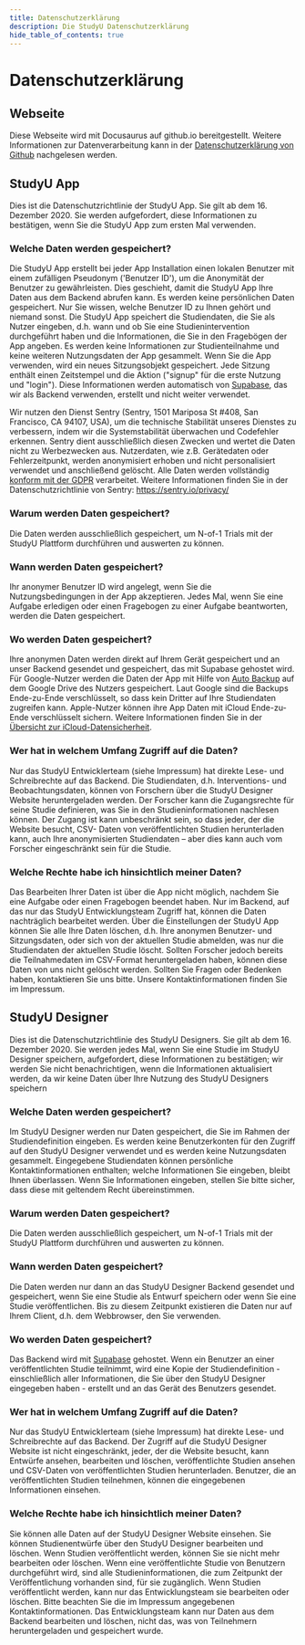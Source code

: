 ```yaml
---
title: Datenschutzerklärung
description: Die StudyU Datenschutzerklärung
hide_table_of_contents: true
---
```


# Datenschutzerklärung

## Webseite

Diese Webseite wird mit Docusaurus auf github.io bereitgestellt. Weitere Informationen zur Datenverarbeitung kann in der [Datenschutzerklärung von Github](https://docs.github.com/en/site-policy/privacy-policies/github-privacy-statement) nachgelesen werden.

## StudyU App

Dies ist die Datenschutzrichtlinie der StudyU App. Sie gilt ab dem 16. Dezember 2020. Sie
werden aufgefordert, diese Informationen zu bestätigen, wenn Sie die StudyU App zum ersten
Mal verwenden.
### Welche Daten werden gespeichert?
Die StudyU App erstellt bei jeder App Installation einen lokalen Benutzer mit einem zufälligen
Pseudonym ('Benutzer ID'), um die Anonymität der Benutzer zu gewährleisten. Dies
geschieht, damit die StudyU App Ihre Daten aus dem Backend abrufen kann. Es werden keine
persönlichen Daten gespeichert. Nur Sie wissen, welche Benutzer ID zu Ihnen gehört und
niemand sonst. Die StudyU App speichert die Studiendaten, die Sie als Nutzer eingeben, d.h.
wann und ob Sie eine Studienintervention durchgeführt haben und die Informationen, die Sie
in den Fragebögen der App angeben. Es werden keine Informationen zur Studienteilnahme
und keine weiteren Nutzungsdaten der App gesammelt. Wenn Sie die App verwenden, wird
ein neues Sitzungsobjekt gespeichert. Jede Sitzung enthält einen Zeitstempel und die Aktion
("signup" für die erste Nutzung und "login"). Diese Informationen werden automatisch von
[Supabase](https://supabase.io), das wir als Backend verwenden, erstellt und nicht weiter verwendet.

Wir nutzen den Dienst Sentry (Sentry, 1501 Mariposa St #408, San Francisco, CA 94107, USA), um die technische Stabilität unseres Dienstes zu verbessern, indem wir die Systemstabilität überwachen und Codefehler erkennen. Sentry dient ausschließlich diesen Zwecken und wertet die Daten nicht zu Werbezwecken aus. Nutzerdaten, wie z.B. Gerätedaten oder Fehlerzeitpunkt, werden anonymisiert erhoben und nicht personalisiert verwendet und anschließend gelöscht. Alle Daten werden vollständig [konform mit der GDPR](https://sentry.io/legal/dpa/) verarbeitet. Weitere Informationen finden Sie in der Datenschutzrichtlinie von Sentry: https://sentry.io/privacy/
### Warum werden Daten gespeichert?
Die Daten werden ausschließlich gespeichert, um N-of-1 Trials mit der StudyU Plattform
durchführen und auswerten zu können.
### Wann werden Daten gespeichert?
Ihr anonymer Benutzer ID wird angelegt, wenn Sie die Nutzungsbedingungen in der App
akzeptieren. Jedes Mal, wenn Sie eine Aufgabe erledigen oder einen Fragebogen zu einer
Aufgabe beantworten, werden die Daten gespeichert.
### Wo werden Daten gespeichert?
Ihre anonymen Daten werden direkt auf Ihrem Gerät gespeichert und an unser Backend
gesendet und gespeichert, das mit Supabase gehostet wird. Für Google-Nutzer werden die Daten der App mit Hilfe von [Auto Backup](https://developer.android.com/guide/topics/data/autobackup) auf dem Google Drive des Nutzers gespeichert. Laut Google sind die Backups Ende-zu-Ende verschlüsselt, so dass kein Dritter auf Ihre Studiendaten zugreifen kann. Apple-Nutzer können ihre App Daten mit iCloud Ende-zu-Ende verschlüsselt sichern. Weitere Informationen finden Sie in der [Übersicht zur iCloud-Datensicherheit](https://support.apple.com/en-us/HT202303).
### Wer hat in welchem Umfang Zugriff auf die Daten?
Nur das StudyU Entwicklerteam (siehe Impressum) hat direkte Lese- und Schreibrechte auf
das Backend. Die Studiendaten, d.h. Interventions- und Beobachtungsdaten, können von
Forschern über die StudyU Designer Website heruntergeladen werden. Der Forscher kann
die Zugangsrechte für seine Studie definieren, was Sie in den Studieninformationen nachlesen
können. Der Zugang ist kann unbeschränkt sein, so dass jeder, der die Website besucht, CSV-
Daten von veröffentlichten Studien herunterladen kann, auch Ihre anonymisierten
Studiendaten – aber dies kann auch vom Forscher eingeschränkt sein für die Studie.
### Welche Rechte habe ich hinsichtlich meiner Daten?
Das Bearbeiten Ihrer Daten ist über die App nicht möglich, nachdem Sie eine Aufgabe oder
einen Fragebogen beendet haben. Nur im Backend, auf das nur das StudyU
Entwicklungsteam Zugriff hat, können die Daten nachträglich bearbeitet werden. Über die
Einstellungen der StudyU App können Sie alle Ihre Daten löschen, d.h. Ihre anonymen
Benutzer- und Sitzungsdaten, oder sich von der aktuellen Studie abmelden, was nur die
Studiendaten der aktuellen Studie löscht. Sollten Forscher jedoch bereits die Teilnahmedaten
im CSV-Format heruntergeladen haben, können diese Daten von uns nicht gelöscht werden.
Sollten Sie Fragen oder Bedenken haben, kontaktieren Sie uns bitte. Unsere
Kontaktinformationen finden Sie im Impressum.


## StudyU Designer
Dies ist die Datenschutzrichtlinie des StudyU Designers. Sie gilt ab dem 16. Dezember 2020.
Sie werden jedes Mal, wenn Sie eine Studie im StudyU Designer speichern, aufgefordert,
diese Informationen zu bestätigen; wir werden Sie nicht benachrichtigen, wenn die
Informationen aktualisiert werden, da wir keine Daten über Ihre Nutzung des StudyU
Designers speichern

### Welche Daten werden gespeichert?
Im StudyU Designer werden nur Daten gespeichert, die Sie im Rahmen der Studiendefinition
eingeben. Es werden keine Benutzerkonten für den Zugriff auf den StudyU Designer
verwendet und es werden keine Nutzungsdaten gesammelt. Eingegebene Studiendaten
können persönliche Kontaktinformationen enthalten; welche Informationen Sie eingeben,
bleibt Ihnen überlassen. Wenn Sie Informationen eingeben, stellen Sie bitte sicher, dass diese
mit geltendem Recht übereinstimmen.
### Warum werden Daten gespeichert?
Die Daten werden ausschließlich gespeichert, um N-of-1 Trials mit der StudyU Plattform
durchführen und auswerten zu können.
### Wann werden Daten gespeichert?
Die Daten werden nur dann an das StudyU Designer Backend gesendet und gespeichert,
wenn Sie eine Studie als Entwurf speichern oder wenn Sie eine Studie veröffentlichen. Bis zu
diesem Zeitpunkt existieren die Daten nur auf Ihrem Client, d.h. dem Webbrowser, den Sie
verwenden.
### Wo werden Daten gespeichert?
Das Backend wird mit [Supabase]((https://supabase.io)) gehostet. Wenn ein Benutzer an einer veröffentlichten
Studie teilnimmt, wird eine Kopie der Studiendefinition - einschließlich aller Informationen, die
Sie über den StudyU Designer eingegeben haben - erstellt und an das Gerät des Benutzers
gesendet.
### Wer hat in welchem Umfang Zugriff auf die Daten?
Nur das StudyU Entwicklerteam (siehe Impressum) hat direkte Lese- und Schreibrechte auf
das Backend. Der Zugriff auf die StudyU Designer Website ist nicht eingeschränkt, jeder, der
die Website besucht, kann Entwürfe ansehen, bearbeiten und löschen, veröffentlichte Studien
ansehen und CSV-Daten von veröffentlichten Studien herunterladen. Benutzer, die an
veröffentlichten Studien teilnehmen, können die eingegebenen Informationen einsehen.
### Welche Rechte habe ich hinsichtlich meiner Daten?
Sie können alle Daten auf der StudyU Designer Website einsehen. Sie können
Studienentwürfe über den StudyU Designer bearbeiten und löschen. Wenn Studien
veröffentlicht werden, können Sie sie nicht mehr bearbeiten oder löschen. Wenn eine
veröffentlichte Studie von Benutzern durchgeführt wird, sind alle Studieninformationen, die
zum Zeitpunkt der Veröffentlichung vorhanden sind, für sie zugänglich. Wenn Studien
veröffentlicht werden, kann nur das Entwicklungsteam sie bearbeiten oder löschen. Bitte
beachten Sie die im Impressum angegebenen Kontaktinformationen. Das Entwicklungsteam
kann nur Daten aus dem Backend bearbeiten und löschen, nicht das, was von Teilnehmern
heruntergeladen und gespeichert wurde.
